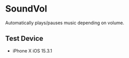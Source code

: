 # SoundVol
Automatically plays/pauses music depending on volume.

## Test Device
- iPhone X iOS 15.3.1
